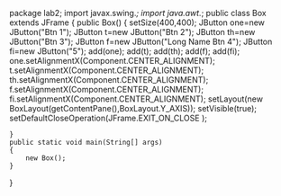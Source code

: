 package lab2;
import javax.swing.*;
import java.awt.*;
public class Box extends JFrame {
	public Box()
	{
		setSize(400,400);
		JButton one=new JButton("Btn 1");
		JButton t=new JButton("Btn 2");
		JButton th=new JButton("Btn 3");
		JButton f=new JButton("Long Name Btn 4");
		JButton fi=new JButton("5");
		add(one);
		add(t);
		add(th);
		add(f);
		add(fi);
		one.setAlignmentX(Component.CENTER_ALIGNMENT);
		t.setAlignmentX(Component.CENTER_ALIGNMENT);
		th.setAlignmentX(Component.CENTER_ALIGNMENT);
		f.setAlignmentX(Component.CENTER_ALIGNMENT);
		fi.setAlignmentX(Component.CENTER_ALIGNMENT);
		setLayout(new BoxLayout(getContentPane(),BoxLayout.Y_AXIS));
		setVisible(true);
		setDefaultCloseOperation(JFrame.EXIT_ON_CLOSE );
		
	}
	public static void main(String[] args)
	{
		new Box();
	}
	
}
